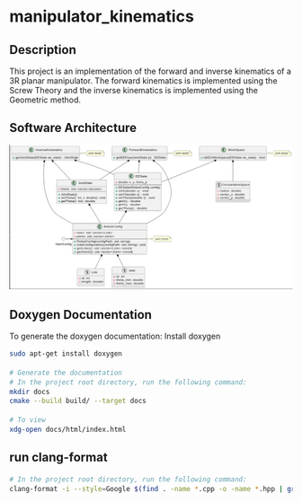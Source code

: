# manipulator_kinematics

## Description
This project is an implementation of the forward and inverse kinematics of a 3R planar manipulator. The forward kinematics is implemented using the Screw Theory and the inverse kinematics is implemented using the Geometric method.

## Software Architecture
![Software Architecture](design/software_architecture.png)

## Doxygen Documentation
To generate the doxygen documentation:
Install doxygen
```bash
sudo apt-get install doxygen

# Generate the documentation
# In the project root directory, run the following command:
mkdir docs
cmake --build build/ --target docs

# To view
xdg-open docs/html/index.html
```

## run clang-format
```bash
# In the project root directory, run the following command:
clang-format -i --style=Google $(find . -name *.cpp -o -name *.hpp | grep -vE -e "^./build/")
```